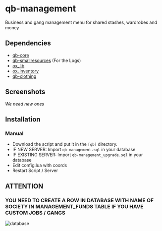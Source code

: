 # qb-management

Business and gang management menu for shared stashes, wardrobes and money

## Dependencies
- [qb-core](https://github.com/qbcore-framework/qb-core)
- [qb-smallresources](https://github.com/qbcore-framework/qb-smallresources) (For the Logs)
- [ox_lib](https://github.com/overextended/ox_lib)
- [ox_inventory](https://github.com/overextended/ox_inventory)
- [qb-clothing](https://github.com/qbcore-framework/qb-clothing)

## Screenshots
*We need new ones*

## Installation
### Manual
- Download the script and put it in the `[qb]` directory.
- IF NEW SERVER: Import `qb-management.sql` in your database
- IF EXISTING SERVER: Import `qb-management_upgrade.sql` in your database
- Edit config.lua with coords
- Restart Script / Server

## ATTENTION
### YOU NEED TO CREATE A ROW IN DATABASE WITH NAME OF SOCIETY IN MANAGEMENT_FUNDS TABLE IF YOU HAVE CUSTOM JOBS / GANGS
![database](https://i.imgur.com/6cd3NLU.png)
